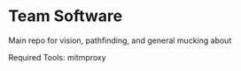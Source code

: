 Team Software
=========
Main repo for vision, pathfinding, and general mucking about

Required Tools:
mitmproxy
